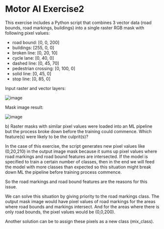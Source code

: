 # Motor AI Exercise2

This exercise includes a Python script that combines 3 vector data (road bounds, road markings, buildings) into a single raster RGB mask with following pixel values:

- road bound: [0, 0, 200]
- buildings: [255, 0, 0]
- broken line: [0, 20, 10]
- cycle lane: [0, 40, 0]
- dashed line: [0, 45, 70]
- pedestrian crossing: [0, 100, 0]
- solid line: [0, 45, 0]
- stop line: [0, 85, 0]

Input raster and vector layers:

![image](https://github.com/user-attachments/assets/e78702b9-aaca-40fa-b192-3913fea4865a)

 Mask image result:
 
![image](https://github.com/user-attachments/assets/a8494e63-c74a-41cb-9d7e-16362e07e712)


b) Raster masks with similar pixel values were loaded into an ML pipeline but the process broke down before the
training could commence. Which feature(s) were likely to be the culprit(s)? 

In the case of this exercise, the script generates new pixel values like (0,20,210) in the output image mask because it sums up pixel values where road markings and road bound features are intersected. If the model is specified to train a certain number of classes, then in the end we will feed the model with more classes than expected so this situation might break down ML the pipeline before training process commence.

So the road markings and road bound features are the reasons for this issue.

We can solve this situation by giving priority to the road markings class. The output mask image would have pixel values of road markings for the areas where road bounds and markings intersect. And for the areas where there is only road bounds, the pixel values would be (0,0,200).

Another solution can be to assign these pixels as a new class (mix_class).
